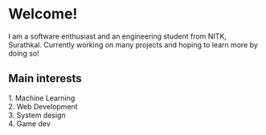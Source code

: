 <!---
yukitya-1811/yukitya-1811 is a ✨ special ✨ repository because its `README.md` (this file) appears on your GitHub profile.
You can click the Preview link to take a look at your changes.
--->
<h1>
  Welcome!
</h1>

I am a software enthusiast and an engineering student from NITK, Surathkal. Currently working on many projects and hoping to learn more by doing so!

<h2>
  Main interests
</h2>
<list>
  <l1> 1. Machine Learning </l1> <br>
  <l2> 2. Web Development </l2> <br>
  <l3> 3. System design </l3> <br>
  <l4> 4. Game dev </l4>
</list>
